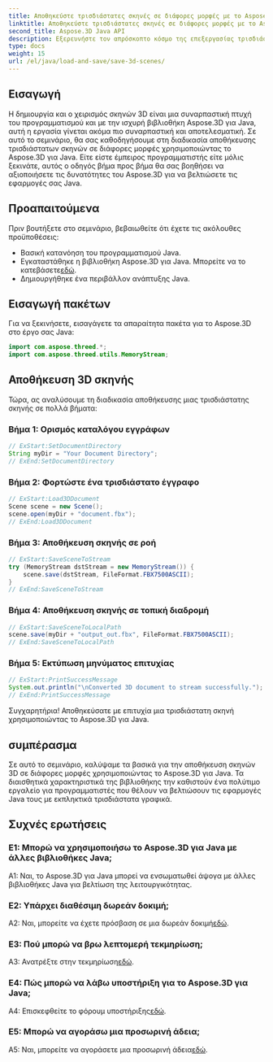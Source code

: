 ```yaml
---
title: Αποθηκεύστε τρισδιάστατες σκηνές σε διάφορες μορφές με το Aspose.3D για Java
linktitle: Αποθηκεύστε τρισδιάστατες σκηνές σε διάφορες μορφές με το Aspose.3D για Java
second_title: Aspose.3D Java API
description: Εξερευνήστε τον απρόσκοπτο κόσμο της επεξεργασίας τρισδιάστατων σκηνών σε Java με το Aspose.3D. Μάθετε να αποθηκεύετε σκηνές σε διάφορες μορφές χωρίς κόπο.
type: docs
weight: 15
url: /el/java/load-and-save/save-3d-scenes/
---
```

## Εισαγωγή

Η δημιουργία και ο χειρισμός σκηνών 3D είναι μια συναρπαστική πτυχή του προγραμματισμού και με την ισχυρή βιβλιοθήκη Aspose.3D για Java, αυτή η εργασία γίνεται ακόμα πιο συναρπαστική και αποτελεσματική. Σε αυτό το σεμινάριο, θα σας καθοδηγήσουμε στη διαδικασία αποθήκευσης τρισδιάστατων σκηνών σε διάφορες μορφές χρησιμοποιώντας το Aspose.3D για Java. Είτε είστε έμπειρος προγραμματιστής είτε μόλις ξεκινάτε, αυτός ο οδηγός βήμα προς βήμα θα σας βοηθήσει να αξιοποιήσετε τις δυνατότητες του Aspose.3D για να βελτιώσετε τις εφαρμογές σας Java.

## Προαπαιτούμενα

Πριν βουτήξετε στο σεμινάριο, βεβαιωθείτε ότι έχετε τις ακόλουθες προϋποθέσεις:

- Βασική κατανόηση του προγραμματισμού Java.
-  Εγκαταστάθηκε η βιβλιοθήκη Aspose.3D για Java. Μπορείτε να το κατεβάσετε[εδώ](https://releases.aspose.com/3d/java/).
- Δημιουργήθηκε ένα περιβάλλον ανάπτυξης Java.

## Εισαγωγή πακέτων

Για να ξεκινήσετε, εισαγάγετε τα απαραίτητα πακέτα για το Aspose.3D στο έργο σας Java:

```java
import com.aspose.threed.*;
import com.aspose.threed.utils.MemoryStream;

```

## Αποθήκευση 3D σκηνής

Τώρα, ας αναλύσουμε τη διαδικασία αποθήκευσης μιας τρισδιάστατης σκηνής σε πολλά βήματα:

### Βήμα 1: Ορισμός καταλόγου εγγράφων

```java
// ExStart:SetDocumentDirectory
String myDir = "Your Document Directory";
// ExEnd:SetDocumentDirectory
```

### Βήμα 2: Φορτώστε ένα τρισδιάστατο έγγραφο

```java
// ExStart:Load3DDocument
Scene scene = new Scene();
scene.open(myDir + "document.fbx");
// ExEnd:Load3DDocument
```

### Βήμα 3: Αποθήκευση σκηνής σε ροή

```java
// ExStart:SaveSceneToStream
try (MemoryStream dstStream = new MemoryStream()) {
    scene.save(dstStream, FileFormat.FBX7500ASCII);
}
// ExEnd:SaveSceneToStream
```

### Βήμα 4: Αποθήκευση σκηνής σε τοπική διαδρομή

```java
// ExStart:SaveSceneToLocalPath
scene.save(myDir + "output_out.fbx", FileFormat.FBX7500ASCII);
// ExEnd:SaveSceneToLocalPath
```

### Βήμα 5: Εκτύπωση μηνύματος επιτυχίας

```java
// ExStart:PrintSuccessMessage
System.out.println("\nConverted 3D document to stream successfully.");
// ExEnd:PrintSuccessMessage
```

Συγχαρητήρια! Αποθηκεύσατε με επιτυχία μια τρισδιάστατη σκηνή χρησιμοποιώντας το Aspose.3D για Java.

## συμπέρασμα

Σε αυτό το σεμινάριο, καλύψαμε τα βασικά για την αποθήκευση σκηνών 3D σε διάφορες μορφές χρησιμοποιώντας το Aspose.3D για Java. Τα διαισθητικά χαρακτηριστικά της βιβλιοθήκης την καθιστούν ένα πολύτιμο εργαλείο για προγραμματιστές που θέλουν να βελτιώσουν τις εφαρμογές Java τους με εκπληκτικά τρισδιάστατα γραφικά.

## Συχνές ερωτήσεις

### Ε1: Μπορώ να χρησιμοποιήσω το Aspose.3D για Java με άλλες βιβλιοθήκες Java;

A1: Ναι, το Aspose.3D για Java μπορεί να ενσωματωθεί άψογα με άλλες βιβλιοθήκες Java για βελτίωση της λειτουργικότητας.

### Ε2: Υπάρχει διαθέσιμη δωρεάν δοκιμή;

 A2: Ναι, μπορείτε να έχετε πρόσβαση σε μια δωρεάν δοκιμή[εδώ](https://releases.aspose.com/).

### Ε3: Πού μπορώ να βρω λεπτομερή τεκμηρίωση;

A3: Ανατρέξτε στην τεκμηρίωση[εδώ](https://reference.aspose.com/3d/java/).

### Ε4: Πώς μπορώ να λάβω υποστήριξη για το Aspose.3D για Java;

 A4: Επισκεφθείτε το φόρουμ υποστήριξης[εδώ](https://forum.aspose.com/c/3d/18).

### Ε5: Μπορώ να αγοράσω μια προσωρινή άδεια;

 A5: Ναι, μπορείτε να αγοράσετε μια προσωρινή άδεια[εδώ](https://purchase.aspose.com/temporary-license/).